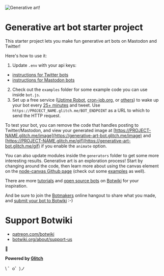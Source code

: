 ![Generative art!](https://botwiki.org/wp-content/uploads/2018/09/generative-art-bot-glitch-example-02.png)

# Generative art bot starter project

This starter project lets you make fun generative art bots on Mastodon and Twitter!

Here's how to use it:

1. Update `.env` with your api keys:
  - [instructions for Twitter bots](https://botwiki.org/tutorials/how-to-create-a-twitter-app/)
  - [instructions for Mastodon bots](https://botwiki.org/resource/tutorial/how-to-make-a-mastodon-botsin-space-app-bot/)
2. Check out the `examples` folder for some example code you can use inside `bot.js`.
3. Set up a free service ([Uptime Robot](https://uptimerobot.com/), [cron-job.org](https://cron-job.org/en/), or [others](https://www.google.com/search?q=free+web+cron)) to wake up your bot every [25+ minutes](https://support.glitch.com/t/a-simple-twitter-bot-template/747/16) and tweet. Use `https://PROJECT_NAME.glitch.me/BOT_ENDPOINT` as a URL to which to send the HTTP request.

To test your bot, you can remove the code that handles posting to Twitter/Mastodon, and view your generated image at [https://PROJECT-NAME.glitch.me/image](https://generative-art-bot.glitch.me/image) and [https://PROJECT-NAME.glitch.me/gif](https://generative-art-bot.glitch.me/gif) if you enable the `animate` option.

You can also update modules inside the `generators` folder to get some more interesting results. Generative art is an exploration process! Start by changing around the code, then learn more about using the canvas element on the [node-canvas Github page](https://github.com/Automattic/node-canvas) (check out some [examples](https://github.com/Automattic/node-canvas/tree/master/examples) as well).

There are more [tutorials](https://botwiki.org/tutorials/twitterbots/#tutorials-nodejs) and [open source  bots](https://botwiki.org/bot/?opensource=true) on [Botwiki](https://botwiki.org) for your inspiration.

And be sure to join the [Botmakers](https://botmakers.org/) online hangout to share what you made, and [submit your bot to Botwiki](https://botwiki.org/submit-your-bot) :-)

# Support Botwiki

- [patreon.com/botwiki](https://patreon.com/botwiki)
- [botwiki.org/about/support-us](https://botwiki.org/about/support-us)

🙇


**Powered by [Glitch](https://glitch.com)**

\ ゜o゜)ノ
